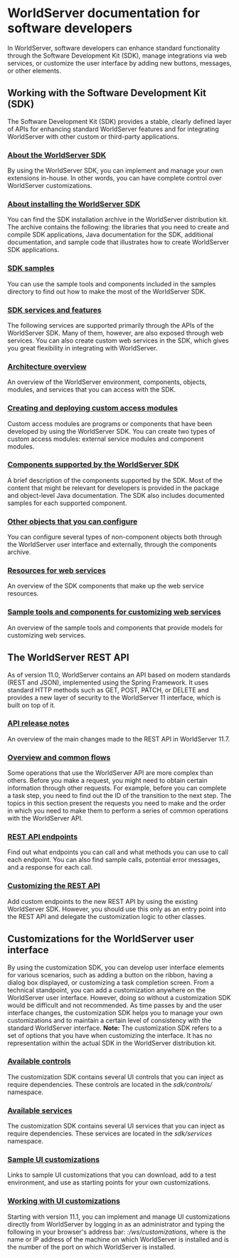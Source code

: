 # WorldServer documentation for software developers #
In WorldServer, software developers can enhance standard functionality through the Software Development Kit (SDK), manage integrations via web services, or customize the user interface by adding new buttons, messages, or other elements.
## Working with the Software Development Kit (SDK) ##
The Software Development Kit (SDK) provides a stable, clearly defined layer of APIs for enhancing standard WorldServer features and for integrating WorldServer with other custom or third-party applications.
### [About the WorldServer SDK](https://docs.rws.com/860026/488074/worldserver-11-7-developer-documentation/about-the-worldserver-sdk) ###
By using the WorldServer SDK, you can implement and manage your own extensions in-house. In other words, you can have complete control over WorldServer customizations.
### [About installing the WorldServer SDK](https://docs.rws.com/860026/501267/worldserver-11-7-developer-documentation/about-installing-the-worldserver-sdk) ###
You can find the SDK installation archive in the WorldServer distribution kit. The archive contains the following: the libraries that you need to create and compile SDK applications, Java documentation for the SDK, additional documentation, and sample code that illustrates how to create WorldServer SDK applications.
### [SDK samples](https://docs.rws.com/860026/501271/worldserver-11-7-developer-documentation/sdk-samples) ###
You can use the sample tools and components included in the samples directory to find out how to make the most of the WorldServer SDK.
### [SDK services and features](https://docs.rws.com/860026/488138/worldserver-11-7-developer-documentation/sdk-services-and-features) ###
The following services are supported primarily through the APIs of the WorldServer SDK. Many of them, however, are also exposed through web services. You can also create custom web services in the SDK, which gives you great flexibility in integrating with WorldServer.
### [Architecture overview](https://docs.rws.com/860026/488086/worldserver-11-7-developer-documentation/architecture-overview) ###
An overview of the WorldServer environment, components, objects, modules, and services that you can access with the SDK.
### [Creating and deploying custom access modules](https://docs.rws.com/860026/488130/worldserver-11-7-developer-documentation/creating-and-deploying-custom-access-modules) ###
Custom access modules are programs or components that have been developed by using the WorldServer SDK. You can create two types of custom access modules: external service modules and component modules.
### [Components supported by the WorldServer SDK](https://docs.rws.com/860026/488157/worldserver-11-7-developer-documentation/components-supported-by-the-worldserver-sdk) ###
A brief description of the components supported by the SDK. Most of the content that might be relevant for developers is provided in the package and object-level Java documentation. The SDK also includes documented samples for each supported component.
### [Other objects that you can configure](https://docs.rws.com/860026/488245/worldserver-11-7-developer-documentation/other-objects-that-you-can-configure) ###
You can configure several types of non-component objects both through the WorldServer user interface and externally, through the components archive.
### [Resources for web services](https://docs.rws.com/860026/859627/worldserver-11-7-developer-documentation/resources-for-web-services) ###
An overview of the SDK components that make up the web service resources.
### [Sample tools and components for customizing web services](https://docs.rws.com/860026/859635/worldserver-11-7-developer-documentation/sample-tools-and-components-for-customizing-web-services) ###
An overview of the sample tools and components that provide models for customizing web services.
## The WorldServer REST API ##
As of version 11.0, WorldServer contains an API based on modern standards (REST and JSON), implemented using the Spring Framework. It uses standard HTTP methods such as GET, POST, PATCH, or DELETE and provides a new layer of security to the WorldServer 11 interface, which is built on top of it.
### [API release notes](https://docs.rws.com/860026/708306/worldserver-11-7-developer-documentation/api-release-notes) ###
An overview of the main changes made to the REST API in WorldServer 11.7.
### [Overview and common flows](https://docs.rws.com/860026/481814/worldserver-11-7-developer-documentation/overview-and-common-flows) ###
Some operations that use the WorldServer API are more complex than others. Before you make a request, you might need to obtain certain information through other requests. For example, before you can complete a task step, you need to find out the ID of the transition to the next step. The topics in this section present the requests you need to make and the order in which you need to make them to perform a series of common operations with the WorldServer API.
### [REST API endpoints](https://docs.rws.com/860026/488286/worldserver-11-7-developer-documentation/rest-api-endpoints) ###
Find out what endpoints you can call and what methods you can use to call each endpoint. You can also find sample calls, potential error messages, and a response for each call.
### [Customizing the REST API](https://docs.rws.com/860026/814420/worldserver-11-7-developer-documentation/customizing-the-rest-api) ###
Add custom endpoints to the new REST API by using the existing WorldServer SDK. However, you should use this only as an entry point into the REST API and delegate the customization logic to other classes.
## Customizations for the WorldServer user interface ##
By using the customization SDK, you can develop user interface elements for various scenarios, such as adding a button on the ribbon, having a dialog box displayed, or customizing a task completion screen.
From a technical standpoint, you can add a customization anywhere on the WorldServer user interface. However, doing so without a customization SDK would be difficult and not recommended. As time passes by and the user interface changes, the customization SDK helps you to manage your own customizations and to maintain a certain level of consistency with the standard WorldServer interface.
**Note:** The customization SDK refers to a set of options that you have when customizing the interface. It has no representation within the actual SDK in the WorldServer distribution kit.
### [Available controls](https://docs.rws.com/860026/489240/worldserver-11-7-developer-documentation/available-controls) ###
The customization SDK contains several UI controls that you can inject as require dependencies. These controls are located in the *sdk/controls/<control-name>* namespace.
### [Available services](https://docs.rws.com/860026/501848/worldserver-11-7-developer-documentation/available-services) ###
The customization SDK contains several UI services that you can inject as require dependencies. These services are located in the *sdk/services* namespace.
### [Sample UI customizations](https://docs.rws.com/860026/865367/worldserver-11-7-developer-documentation/sample-ui-customizations) ###
Links to sample UI customizations that you can download, add to a test environment, and use as starting points for your own customizations.
### [Working with UI customizations](https://docs.rws.com/860026/481770/worldserver-11-7-developer-documentation/working-with-ui-customizations) ###
Starting with version 11.1, you can implement and manage UI customizations directly from WorldServer by logging in as an administrator and typing the following in your browser's address bar: *<ws-host>:<ws-port>/ws/customizations*, where *<ws-host>* is the name or IP address of the machine on which WorldServer is installed and *<ws-port>* is the number of the port on which WorldServer is installed.
